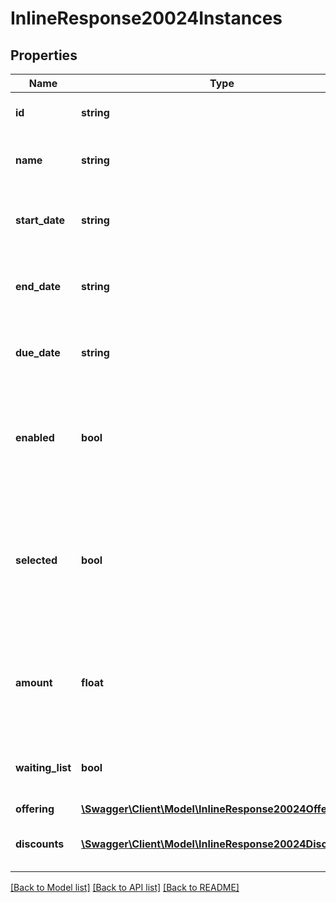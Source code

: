 # InlineResponse20024Instances

## Properties
Name | Type | Description | Notes
------------ | ------------- | ------------- | -------------
**id** | **string** | Instance ID that will be used in the Choose Instances call | 
**name** | **string** | Descriptive name of the instance (will only have a value if &#x60;program.type&#x60; is &#x60;package&#x60;). | [optional] 
**start_date** | **string** | Start date of instance (will not have value if &#x60;program.type&#x60; is &#x60;package&#x60; since package programs are on-going). | [optional] 
**end_date** | **string** | End date of instance (will not have value if &#x60;program.type&#x60; is &#x60;package&#x60; since package programs are on-going). | [optional] 
**due_date** | **string** | Due date for payment of instance (will not have value if &#x60;program.type&#x60; is &#x60;package&#x60; since package programs are on-going). | [optional] 
**enabled** | **bool** | Value is &#x60;true&#x60; if instance is available to be registered for.  An example of a case where this will be &#x60;false&#x60; is if there is a child care availability exception or if the instance is full. | 
**selected** | **bool** | Whether or not the is selected for registration.  For example, if you choose this instance in the PUT call and later make the GET call, this will be &#x60;true&#x60;.  This value is not actually used for registration, but is a helper to keep track of state. | 
**amount** | **float** | Fee amount for this instance.  In order to calculate how much will actually cost the member with scholarships taken into account, the formula is &#x60;amount&#x60; - sum(&#x60;discounts.amount&#x60;). | 
**waiting_list** | **bool** | Whether or not the member will be on the waiting list if this instance is selected for registration. | 
**offering** | [**\Swagger\Client\Model\InlineResponse20024Offering**](InlineResponse20024Offering.md) |  | 
**discounts** | [**\Swagger\Client\Model\InlineResponse20024Discounts[]**](InlineResponse20024Discounts.md) | Discounts (for example, scholarship) that will be automatically applied during registration. | 

[[Back to Model list]](../README.md#documentation-for-models) [[Back to API list]](../README.md#documentation-for-api-endpoints) [[Back to README]](../README.md)


